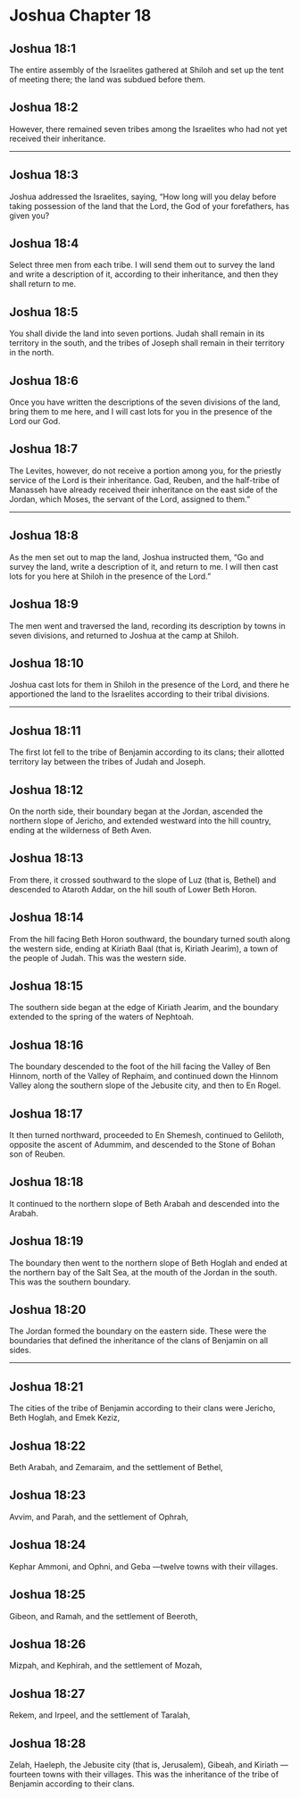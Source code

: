 # Joshua Chapter 18

## Joshua 18:1

The entire assembly of the Israelites gathered at Shiloh and set up the tent of meeting there; the land was subdued before them.

## Joshua 18:2

However, there remained seven tribes among the Israelites who had not yet received their inheritance.

---

## Joshua 18:3

Joshua addressed the Israelites, saying, “How long will you delay before taking possession of the land that the Lord, the God of your forefathers, has given you?

## Joshua 18:4

Select three men from each tribe. I will send them out to survey the land and write a description of it, according to their inheritance, and then they shall return to me.

## Joshua 18:5

You shall divide the land into seven portions. Judah shall remain in its territory in the south, and the tribes of Joseph shall remain in their territory in the north.

## Joshua 18:6

Once you have written the descriptions of the seven divisions of the land, bring them to me here, and I will cast lots for you in the presence of the Lord our God.

## Joshua 18:7

The Levites, however, do not receive a portion among you, for the priestly service of the Lord is their inheritance. Gad, Reuben, and the half-tribe of Manasseh have already received their inheritance on the east side of the Jordan, which Moses, the servant of the Lord, assigned to them.”

---

## Joshua 18:8

As the men set out to map the land, Joshua instructed them, “Go and survey the land, write a description of it, and return to me. I will then cast lots for you here at Shiloh in the presence of the Lord.”

## Joshua 18:9

The men went and traversed the land, recording its description by towns in seven divisions, and returned to Joshua at the camp at Shiloh.

## Joshua 18:10

Joshua cast lots for them in Shiloh in the presence of the Lord, and there he apportioned the land to the Israelites according to their tribal divisions.

---

## Joshua 18:11

The first lot fell to the tribe of Benjamin according to its clans; their allotted territory lay between the tribes of Judah and Joseph.

## Joshua 18:12

On the north side, their boundary began at the Jordan, ascended the northern slope of Jericho, and extended westward into the hill country, ending at the wilderness of Beth Aven.

## Joshua 18:13

From there, it crossed southward to the slope of Luz (that is, Bethel) and descended to Ataroth Addar, on the hill south of Lower Beth Horon.

## Joshua 18:14

From the hill facing Beth Horon southward, the boundary turned south along the western side, ending at Kiriath Baal (that is, Kiriath Jearim), a town of the people of Judah. This was the western side.

## Joshua 18:15

The southern side began at the edge of Kiriath Jearim, and the boundary extended to the spring of the waters of Nephtoah.

## Joshua 18:16

The boundary descended to the foot of the hill facing the Valley of Ben Hinnom, north of the Valley of Rephaim, and continued down the Hinnom Valley along the southern slope of the Jebusite city, and then to En Rogel.

## Joshua 18:17

It then turned northward, proceeded to En Shemesh, continued to Geliloth, opposite the ascent of Adummim, and descended to the Stone of Bohan son of Reuben.

## Joshua 18:18

It continued to the northern slope of Beth Arabah and descended into the Arabah.

## Joshua 18:19

The boundary then went to the northern slope of Beth Hoglah and ended at the northern bay of the Salt Sea, at the mouth of the Jordan in the south. This was the southern boundary.

## Joshua 18:20

The Jordan formed the boundary on the eastern side. These were the boundaries that defined the inheritance of the clans of Benjamin on all sides.

---

## Joshua 18:21

The cities of the tribe of Benjamin according to their clans were Jericho, Beth Hoglah, and Emek Keziz,

## Joshua 18:22

Beth Arabah, and Zemaraim, and the settlement of Bethel,

## Joshua 18:23

Avvim, and Parah, and the settlement of Ophrah,

## Joshua 18:24

Kephar Ammoni, and Ophni, and Geba —twelve towns with their villages.

## Joshua 18:25

Gibeon, and Ramah, and the settlement of Beeroth,

## Joshua 18:26

Mizpah, and Kephirah, and the settlement of Mozah,

## Joshua 18:27

Rekem, and Irpeel, and the settlement of Taralah,

## Joshua 18:28

Zelah, Haeleph, the Jebusite city (that is, Jerusalem), Gibeah, and Kiriath —fourteen towns with their villages. This was the inheritance of the tribe of Benjamin according to their clans.
